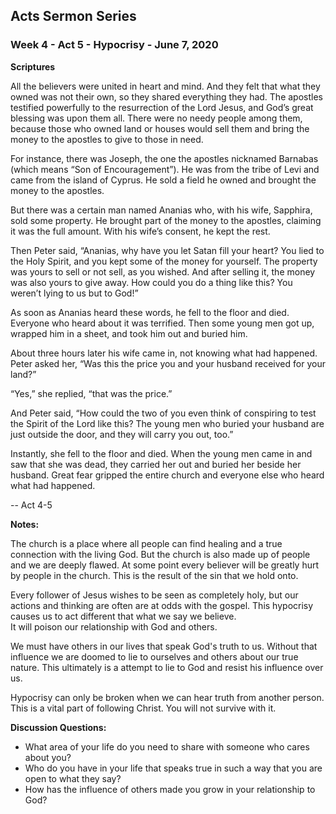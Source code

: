 ## Acts Sermon Series


### Week 4 - Act 5 - Hypocrisy - June 7, 2020

**Scriptures**

All the believers were united in heart and mind. And they felt that what they owned was not their own, so they shared everything they had. The apostles testified powerfully to the resurrection of the Lord Jesus, and God’s great blessing was upon them all. There were no needy people among them, because those who owned land or houses would sell them and bring the money to the apostles to give to those in need.

For instance, there was Joseph, the one the apostles nicknamed Barnabas (which means “Son of Encouragement”). He was from the tribe of Levi and came from the island of Cyprus. He sold a field he owned and brought the money to the apostles. 

But there was a certain man named Ananias who, with his wife, Sapphira, sold some property. He brought part of the money to the apostles, claiming it was the full amount. With his wife’s consent, he kept the rest.

Then Peter said, “Ananias, why have you let Satan fill your heart? You lied to the Holy Spirit, and you kept some of the money for yourself. The property was yours to sell or not sell, as you wished. And after selling it, the money was also yours to give away. How could you do a thing like this? You weren’t lying to us but to God!”

As soon as Ananias heard these words, he fell to the floor and died. Everyone who heard about it was terrified. Then some young men got up, wrapped him in a sheet, and took him out and buried him.

About three hours later his wife came in, not knowing what had happened. Peter asked her, “Was this the price you and your husband received for your land?”

“Yes,” she replied, “that was the price.”

And Peter said, “How could the two of you even think of conspiring to test the Spirit of the Lord like this? The young men who buried your husband are just outside the door, and they will carry you out, too.”

Instantly, she fell to the floor and died. When the young men came in and saw that she was dead, they carried her out and buried her beside her husband. Great fear gripped the entire church and everyone else who heard what had happened.

-- Act 4-5


**Notes:**

The church is a place where all people can find healing and a true connection with the living God.
But the church is also made up of people and we are deeply flawed.
At some point every believer will be greatly hurt by people in the church.
This is the result of the sin that we hold onto.

Every follower of Jesus wishes to be seen as completely holy, but our actions and thinking are often are at odds 
with the gospel. This hypocrisy causes us to act different that what we say we believe.  
It will poison our relationship with God and others.

We must have others in our lives that speak God's truth to us.  Without that influence we are doomed to
lie to ourselves and others about our true nature.  This ultimately is a attempt to lie to God and resist
his influence over us.

Hypocrisy can only be broken when we can hear truth from another person.  This is a vital part of following
Christ.  You will not survive with it.


**Discussion Questions:**

* What area of your life do you need to share with someone who cares about you?
* Who do you have in your life that speaks true in such a way that you are open to what they say?
* How has the influence of others made you grow in your relationship to God?

